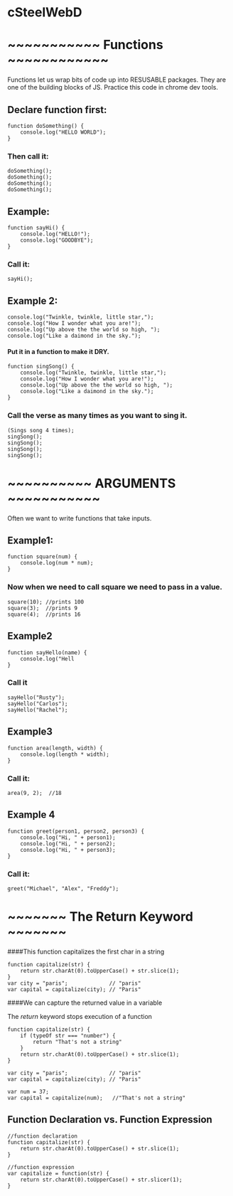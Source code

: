 # cSteelWebD


# ~~~~~~~~~~~ Functions ~~~~~~~~~~~~

Functions let us wrap bits of code up into RESUSABLE packages. They are one of the building blocks of JS. 
Practice this code in chrome dev tools.

## Declare function first:

    function doSomething() {
        console.log("HELLO WORLD");
    }

### Then call it:

    doSomething();
    doSomething();
    doSomething();
    doSomething();

## Example:

    function sayHi() {
        console.log("HELLO!");
        console.log("GOODBYE");
    }

### Call it:

    sayHi();


## Example 2:

    console.log("Twinkle, twinkle, little star,");
    console.log("How I wonder what you are!");
    console.log("Up above the the world so high, ");
    console.log("Like a daimond in the sky.");

#### Put it in a function to make it DRY. 

    function singSong() {
        console.log("Twinkle, twinkle, little star,");
        console.log("How I wonder what you are!");
        console.log("Up above the the world so high, ");
        console.log("Like a daimond in the sky.");
    }

### Call the verse as many times as you want to sing it. 
    (Sings song 4 times);
    singSong();
    singSong();
    singSong();
    singSong();

# ~~~~~~~~~~ ARGUMENTS  ~~~~~~~~~~~

Often we want to write functions that take inputs. 

## Example1:
    function square(num) {
        console.log(num * num);
    }

### Now when we need to call square we need to pass in a value. 

    square(10); //prints 100
    square(3);  //prints 9
    square(4);  //prints 16

## Example2 

    function sayHello(name) {
        console.log("Hell
    }

### Call it
    sayHello("Rusty");
    sayHello("Carlos");
    sayHello("Rachel");

## Example3

    function area(length, width) {
        console.log(length * width);
    }

### Call it: 
    area(9, 2);  //18


## Example 4
    function greet(person1, person2, person3) {
        console.log("Hi, " + person1);
        console.log("Hi, " + person2);
        console.log("Hi, " + person3);
    }
### Call it:
    greet("Michael", "Alex", "Freddy");

# ~~~~~~~ The Return Keyword  ~~~~~~~

####This function capitalizes the first char in a string

    function capitalize(str) {
        return str.charAt(0).toUpperCase() + str.slice(1);
    }
    var city = "paris";             // "paris"
    var capital = capitalize(city); // "Paris"

####We can capture the returned value in a variable

The *return* keyword stops execution of a function

    function capitalize(str) {
        if (typeOf str === "number") {
            return "That's not a string"
        }
        return str.charAt(0).toUpperCase() + str.slice(1);
    }

    var city = "paris";             // "paris"
    var capital = capitalize(city); // "Paris"

    var num = 37;
    var capital = capitalize(num);   //"That's not a string"

## Function Declaration vs. Function Expression

    //function declaration
    function capitalize(str) {
        return str.charAt(0).toUpperCase() + str.slice(1);
    }

    //function expression
    var capitalize = function(str) {
        return str.charAt(0).toUpperCase() + str.slicer(1);
    }